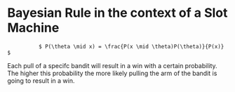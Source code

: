 # Bayesian Rule in the context of a Slot Machine

              $ P(\theta \mid x) = \frac{P(x \mid \theta)P(\theta)}{P(x)} $
              
               

Each pull of a specifc bandit will result in a win with a certain probability. The higher this probability the more likely pulling the arm of the bandit is going to result in a win.
